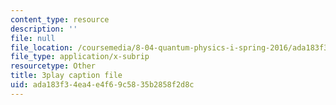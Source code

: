```yaml
---
content_type: resource
description: ''
file: null
file_location: /coursemedia/8-04-quantum-physics-i-spring-2016/ada183f34ea4e4f69c5835b2858f2d8c_yqrMAZkQOwI.srt
file_type: application/x-subrip
resourcetype: Other
title: 3play caption file
uid: ada183f3-4ea4-e4f6-9c58-35b2858f2d8c
---
```

